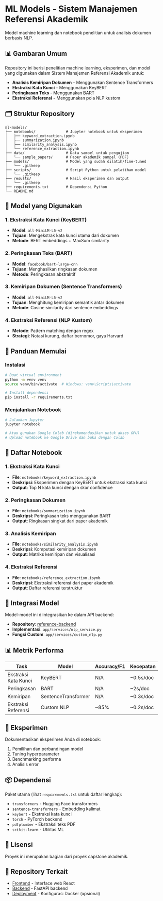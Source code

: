 # ML Models - Sistem Manajemen Referensi Akademik

Model machine learning dan notebook penelitian untuk analisis dokumen berbasis NLP.

## 📊 Gambaran Umum

Repository ini berisi penelitian machine learning, eksperimen, dan model yang digunakan dalam Sistem Manajemen Referensi Akademik untuk:
- **Analisis Kemiripan Dokumen** - Menggunakan Sentence Transformers
- **Ekstraksi Kata Kunci** - Menggunakan KeyBERT
- **Peringkasan Teks** - Menggunakan BART
- **Ekstraksi Referensi** - Menggunakan pola NLP kustom

## 🗂️ Struktur Repository

```
ml-models/
├── notebooks/              # Jupyter notebook untuk eksperimen
│   ├── keyword_extraction.ipynb
│   ├── summarization.ipynb
│   ├── similarity_analysis.ipynb
│   └── reference_extraction.ipynb
├── data/                   # Data sampel untuk pengujian
│   └── sample_papers/      # Paper akademik sampel (PDF)
├── models/                 # Model yang sudah dilatih/fine-tuned
│   └── .gitkeep
├── scripts/                # Script Python untuk pelatihan model
│   └── .gitkeep
├── results/                # Hasil eksperimen dan output
│   └── .gitkeep
├── requirements.txt        # Dependensi Python
└── README.md
```

## 🔬 Model yang Digunakan

### 1. **Ekstraksi Kata Kunci** (KeyBERT)
- **Model**: `all-MiniLM-L6-v2`
- **Tujuan**: Mengekstrak kata kunci utama dari dokumen
- **Metode**: BERT embeddings + MaxSum similarity

### 2. **Peringkasan Teks** (BART)
- **Model**: `facebook/bart-large-cnn`
- **Tujuan**: Menghasilkan ringkasan dokumen
- **Metode**: Peringkasan abstraktif

### 3. **Kemiripan Dokumen** (Sentence Transformers)
- **Model**: `all-MiniLM-L6-v2`
- **Tujuan**: Menghitung kemiripan semantik antar dokumen
- **Metode**: Cosine similarity dari sentence embeddings

### 4. **Ekstraksi Referensi** (NLP Kustom)
- **Metode**: Pattern matching dengan regex
- **Strategi**: Notasi kurung, daftar bernomor, gaya Harvard

## 🚀 Panduan Memulai

### Instalasi

```bash
# Buat virtual environment
python -m venv venv
source venv/bin/activate  # Windows: venv\Scripts\activate

# Install dependensi
pip install -r requirements.txt
```

### Menjalankan Notebook

```bash
# Jalankan Jupyter
jupyter notebook

# Atau gunakan Google Colab (direkomendasikan untuk akses GPU)
# Upload notebook ke Google Drive dan buka dengan Colab
```

## 📓 Daftar Notebook

### 1. Ekstraksi Kata Kunci
- **File**: `notebooks/keyword_extraction.ipynb`
- **Deskripsi**: Eksperimen dengan KeyBERT untuk ekstraksi kata kunci
- **Output**: Top N kata kunci dengan skor confidence

### 2. Peringkasan Dokumen
- **File**: `notebooks/summarization.ipynb`
- **Deskripsi**: Peringkasan teks menggunakan BART
- **Output**: Ringkasan singkat dari paper akademik

### 3. Analisis Kemiripan
- **File**: `notebooks/similarity_analysis.ipynb`
- **Deskripsi**: Komputasi kemiripan dokumen
- **Output**: Matriks kemiripan dan visualisasi

### 4. Ekstraksi Referensi
- **File**: `notebooks/reference_extraction.ipynb`
- **Deskripsi**: Ekstraksi referensi dari paper akademik
- **Output**: Daftar referensi terstruktur

## 🔧 Integrasi Model

Model-model ini diintegrasikan ke dalam API backend:
- **Repository**: [reference-backend](https://github.com/CapstoneKeramikBerkahGroup/reference-backend)
- **Implementasi**: `app/services/nlp_service.py`
- **Fungsi Custom**: `app/services/custom_nlp.py`

## 📊 Metrik Performa

| Task | Model | Accuracy/F1 | Kecepatan |
|------|-------|-------------|-----------|
| Ekstraksi Kata Kunci | KeyBERT | N/A | ~0.5s/doc |
| Peringkasan | BART | N/A | ~2s/doc |
| Kemiripan | SentenceTransformer | N/A | ~0.3s/doc |
| Ekstraksi Referensi | Custom NLP | ~85% | ~0.2s/doc |

## 🧪 Eksperimen

Dokumentasikan eksperimen Anda di notebook:
1. Pemilihan dan perbandingan model
2. Tuning hyperparameter
3. Benchmarking performa
4. Analisis error

## 📦 Dependensi

Paket utama (lihat `requirements.txt` untuk daftar lengkap):
- `transformers` - Hugging Face transformers
- `sentence-transformers` - Embedding kalimat
- `keybert` - Ekstraksi kata kunci
- `torch` - PyTorch backend
- `pdfplumber` - Ekstraksi teks PDF
- `scikit-learn` - Utilitas ML


## 📝 Lisensi

Proyek ini merupakan bagian dari proyek capstone akademik.

## 🔗 Repository Terkait

- [Frontend](https://github.com/CapstoneKeramikBerkahGroup/reference-frontend) - Interface web React
- [Backend](https://github.com/CapstoneKeramikBerkahGroup/reference-backend) - FastAPI backend
- [Deployment](https://github.com/CapstoneKeramikBerkahGroup/reference-deployment) - Konfigurasi Docker (opsional)


